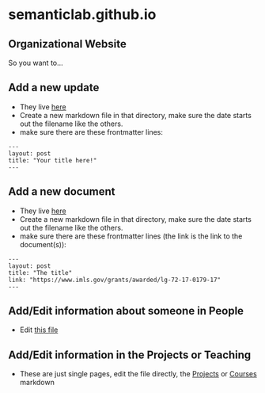 # semanticlab.github.io
Organizational Website
---
So you want to...


## Add a new update
* They live [here](https://github.com/SemanticLab/semanticlab.github.io/tree/master/updates/_posts)
* Create a new markdown file in that directory, make sure the date starts out the filename like the others.
* make sure there are these frontmatter lines:
```
---
layout: post
title: "Your title here!"
---
```
## Add a new document
* They live [here](https://github.com/SemanticLab/semanticlab.github.io/tree/master/documents/_posts)
* Create a new markdown file in that directory, make sure the date starts out the filename like the others.
* make sure there are these frontmatter lines (the link is the link to the document(s)):
```
---
layout: post
title: "The title"
link: "https://www.imls.gov/grants/awarded/lg-72-17-0179-17"
---
```

## Add/Edit information about someone in People
* Edit [this file](https://github.com/SemanticLab/semanticlab.github.io/blob/master/_data/people_team.yml)

## Add/Edit information in the Projects or Teaching
* These are just single pages, edit the file directly, the [Projects](https://github.com/SemanticLab/semanticlab.github.io/blob/master/projects.md) or [Courses](https://github.com/SemanticLab/semanticlab.github.io/blob/master/courses.md) markdown


